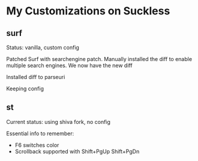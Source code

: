 # My Customizations on Suckless

## surf

Status: vanilla, custom config

Patched Surf with searchengine patch. 
Manually installed the diff to enable multiple search engines.
We now have the new diff

Installed diff to parseuri

Keeping config

## st

Current status: using shiva fork, no config

Essential info to remember: 

- F6 switches color
- Scrollback supported with Shift+PgUp Shift+PgDn
